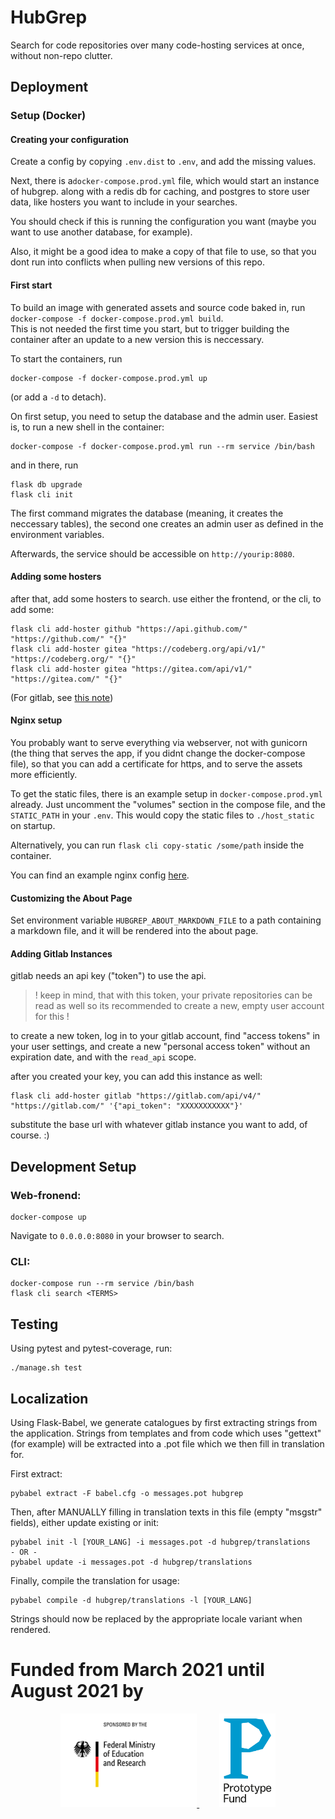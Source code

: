 # HubGrep

Search for code repositories over many code-hosting services at once, without non-repo clutter.


## Deployment

### Setup (Docker)

#### Creating your configuration

Create a config by copying `.env.dist` to `.env`, 
and add the missing values.

Next, there is a`docker-compose.prod.yml` file, 
which would start an instance of hubgrep. along with a redis db for caching,
and postgres to store user data, like hosters you want to include in your searches.

You should check if this is running the configuration you want (maybe you want to use another database, for example).

Also, it might be a good idea to make a copy of that file to use, 
so that you dont run into conflicts when pulling new versions of this repo.

#### First start

To build an image with generated assets and source code baked in, 
run `docker-compose -f docker-compose.prod.yml build`.  
This is not needed the first time you start,
but to trigger building the container after an update to a new version this is neccessary.

To start the containers, run

    docker-compose -f docker-compose.prod.yml up

(or add a `-d` to detach).


On first setup, you need to setup the database and the admin user.
Easiest is, to run a new shell in the container:

    docker-compose -f docker-compose.prod.yml run --rm service /bin/bash


and in there, run

    flask db upgrade
    flask cli init

The first command migrates the database (meaning, it creates the neccessary tables), 
the second one creates an admin user as defined in the environment variables.


Afterwards, the service should be accessible on `http://yourip:8080`.

#### Adding some hosters

after that, add some hosters to search. use either the frontend, 
or the cli, to add some:

    flask cli add-hoster github "https://api.github.com/" "https://github.com/" "{}"
    flask cli add-hoster gitea "https://codeberg.org/api/v1/" "https://codeberg.org/" "{}"
    flask cli add-hoster gitea "https://gitea.com/api/v1/" "https://gitea.com/" "{}"

(For gitlab, see [this note](#adding-gitlab-instances))

#### Nginx setup

You probably want to serve everything via webserver,
not with gunicorn (the thing that serves the app, 
if you didnt change the docker-compose file), 
so that you can add a certificate for https, 
and to serve the assets more efficiently. 

To get the static files, there is an example setup in `docker-compose.prod.yml` already.
Just uncomment the "volumes" section in the compose file, and the `STATIC_PATH` in your `.env`.
This would copy the static files to `./host_static` on startup.

Alternatively, you can run `flask cli copy-static /some/path` inside the container.

You can find an example nginx config [here](./nginx_example.conf).


#### Customizing the About Page

Set environment variable `HUBGREP_ABOUT_MARKDOWN_FILE` to a path containing a markdown file,
and it will be rendered into the about page.


#### Adding Gitlab Instances

gitlab needs an api key ("token") to use the api.

> ! keep in mind, that with this token, your private repositories can be read as well
> so its recommended to create a new, empty user account for this !

to create a new token, log in to your gitlab account, 
find "access tokens" in your user settings, and create a new "personal access token" 
without an expiration date, and with the `read_api` scope.

after you created your key, you can add this instance as well:
    
    flask cli add-hoster gitlab "https://gitlab.com/api/v4/" "https://gitlab.com/" '{"api_token": "XXXXXXXXXXX"}'


substitute the base url with whatever gitlab instance you want to add, of course. :)



## Development Setup

### Web-fronend:

    docker-compose up

Navigate to `0.0.0.0:8080` in your browser to search.

### CLI:

```
docker-compose run --rm service /bin/bash
flask cli search <TERMS>
```

## Testing

Using pytest and pytest-coverage, run:

    ./manage.sh test
    

## Localization

Using Flask-Babel, we generate catalogues by first extracting strings from the application. Strings from templates and
from code which uses "gettext" (for example) will be extracted into a .pot file which we then fill in translation for.

First extract:

    pybabel extract -F babel.cfg -o messages.pot hubgrep

Then, after MANUALLY filling in translation texts in this file (empty "msgstr" fields), either update existing or init:

    pybabel init -l [YOUR_LANG] -i messages.pot -d hubgrep/translations
    - OR -
    pybabel update -i messages.pot -d hubgrep/translations
    
Finally, compile the translation for usage:

    pybabel compile -d hubgrep/translations -l [YOUR_LANG]
    
Strings should now be replaced by the appropriate locale variant when rendered.



# Funded from March 2021 until August 2021 by

<p align="center">
    <a href="https://www.bmbf.de/en/" rel="nofollow">
        <img src="hubgrep/static/images/logos/bmbf_en.jpg" alt="Logo of the German Ministry for Education and Research" style="max-width:100%;" height="150px">
    </a>
    &nbsp; &nbsp; &nbsp; &nbsp;
    <a href="https://prototypefund.de/en/" rel="nofollow">
        <img src="hubgrep/static/images/logos/prototype_fund.svg" alt="Logo of the Prototype Fund" style="max-width:100%;" height="150px">
    </a>
</p>

